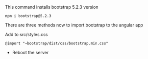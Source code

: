 This command installs bootstrap 5.2.3 version

`npm i bootstrap@5.2.3`

There are three methods now to import bootstrap to the angular app

Add to src/styles.css

```
@import "~bootstrap/dist/css/bootstrap.min.css"
```


- Reboot the server
